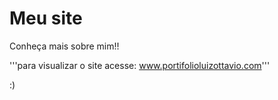 <h1>Meu site</h1>
Conheça mais sobre mim!! 

'''para visualizar o site acesse: www.portifolioluizottavio.com'''

:)
